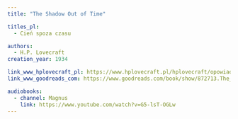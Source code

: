 ```yaml
---
title: "The Shadow Out of Time"

titles_pl:
  - Cień spoza czasu

authors:
  - H.P. Lovecraft
creation_year: 1934

link_www_hplovecraft_pl: https://www.hplovecraft.pl/hplovecraft/opowiadania-nowele-powiesci/the-shadow-out-of-time/
link_www_goodreads_com: https://www.goodreads.com/book/show/872713.The_Shadow_Out_of_Time

audiobooks:
  - channel: Magnus
    link: https://www.youtube.com/watch?v=G5-lsT-OGLw
---
```



